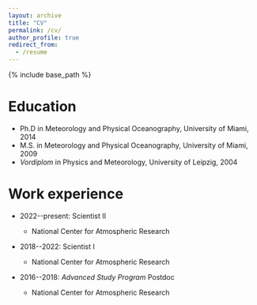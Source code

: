 ```yaml
---
layout: archive
title: "CV"
permalink: /cv/
author_profile: true
redirect_from:
  - /resume
---
```


{% include base_path %}

Education
======
* Ph.D in Meteorology and Physical Oceanography, University of Miami, 2014
* M.S. in Meteorology and Physical Oceanography, University of Miami, 2009
* *Vordiplom* in Physics and Meteorology, University of Leipzig, 2004

Work experience
======
* 2022--present: Scientist II
  * National Center for Atmospheric Research

* 2018--2022: Scientist I
  * National Center for Atmospheric Research

* 2016--2018: *Advanced Study Program* Postdoc
  * National Center for Atmospheric Research

  
<!-- Skills
======
* Skill 1
* Skill 2
  * Sub-skill 2.1
  * Sub-skill 2.2
  * Sub-skill 2.3
* Skill 3

Publications
======
  <ul>{% for post in site.publications %}
    {% include archive-single-cv.html %}
  {% endfor %}</ul>
  
Talks
======
  <ul>{% for post in site.talks %}
    {% include archive-single-talk-cv.html %}
  {% endfor %}</ul>
  
Teaching
======
  <ul>{% for post in site.teaching %}
    {% include archive-single-cv.html %}
  {% endfor %}</ul>
  
Service and leadership
======
* Currently signed in to 43 different slack teams
 -->

